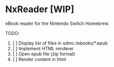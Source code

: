 # NxReader [WIP]

eBook reader for the Nintendo Switch Homebrew. 

TODO:
  1. [ ] Display list of files in sdmc:/ebooks/*.epub
  1. [ ] Implement HTML renderer
  1. [ ] Open epub file (zip format)
  1. [ ] Render content in html
